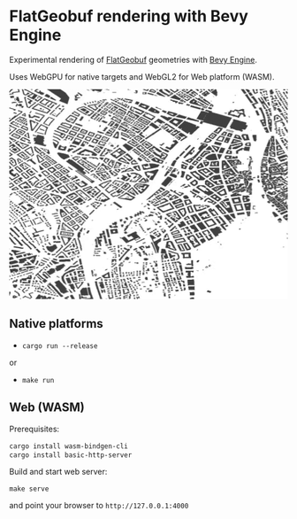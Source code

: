 # FlatGeobuf rendering with Bevy Engine

Experimental rendering of [FlatGeobuf](https://bjornharrtell.github.io/flatgeobuf/) geometries
with [Bevy Engine](https://bevyengine.org/).

Uses WebGPU for native targets and WebGL2 for Web platform (WASM).

![gif](flatgeobuf-wgpu.gif)

## Native platforms

* `cargo run --release`

or

* `make run`


## Web (WASM)

Prerequisites:

```
cargo install wasm-bindgen-cli
cargo install basic-http-server
```

Build and start web server:
```
make serve
```

and point your browser to `http://127.0.0.1:4000`
